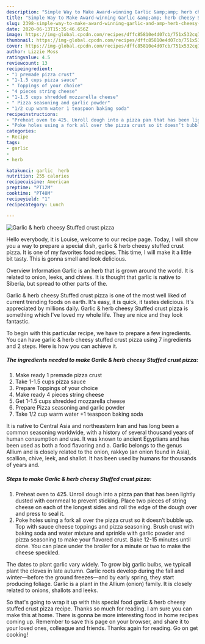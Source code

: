 ```yaml
---
description: "Simple Way to Make Award-winning Garlic &amp;amp; herb cheesy Stuffed crust pizza"
title: "Simple Way to Make Award-winning Garlic &amp;amp; herb cheesy Stuffed crust pizza"
slug: 2398-simple-way-to-make-award-winning-garlic-and-amp-herb-cheesy-stuffed-crust-pizza
date: 2020-06-13T15:35:46.656Z
image: https://img-global.cpcdn.com/recipes/dffc85810e4d07cb/751x532cq70/garlic-herb-cheesy-stuffed-crust-pizza-recipe-main-photo.jpg
thumbnail: https://img-global.cpcdn.com/recipes/dffc85810e4d07cb/751x532cq70/garlic-herb-cheesy-stuffed-crust-pizza-recipe-main-photo.jpg
cover: https://img-global.cpcdn.com/recipes/dffc85810e4d07cb/751x532cq70/garlic-herb-cheesy-stuffed-crust-pizza-recipe-main-photo.jpg
author: Lizzie Moss
ratingvalue: 4.5
reviewcount: 13
recipeingredient:
- "1 premade pizza crust"
- "1-1.5 cups pizza sauce"
- " Toppings of your choice"
- "4 pieces string cheese"
- "1-1.5 cups shredded mozzarella cheese"
- " Pizza seasoning and garlic powder"
- "1/2 cup warm water 1 teaspoon baking soda"
recipeinstructions:
- "Preheat oven to 425. Unroll dough into a pizza pan that has been lightly dusted with cornmeal to prevent sticking. Place two pieces of string cheese on each of the longest sides and roll the edge of the dough over and press to seal it."
- "Poke holes using a fork all over the pizza crust so it doesn’t bubble up. Top with sauce cheese toppings and pizza seasoning. Brush crust with baking soda and water mixture and sprinkle with garlic powder and pizza seasoning to make your flavored crust. Bake 12-15 minutes until done. You can place under the broiler for a minute or two to make the cheese speckled."
categories:
- Recipe
tags:
- garlic
- 
- herb

katakunci: garlic  herb 
nutrition: 255 calories
recipecuisine: American
preptime: "PT12M"
cooktime: "PT48M"
recipeyield: "1"
recipecategory: Lunch

---
```



![Garlic &amp; herb cheesy Stuffed crust pizza](https://img-global.cpcdn.com/recipes/dffc85810e4d07cb/751x532cq70/garlic-herb-cheesy-stuffed-crust-pizza-recipe-main-photo.jpg)

Hello everybody, it is Louise, welcome to our recipe page. Today, I will show you a way to prepare a special dish, garlic &amp; herb cheesy stuffed crust pizza. It is one of my favorites food recipes. This time, I will make it a little bit tasty. This is gonna smell and look delicious.

Overview Information Garlic is an herb that is grown around the world. It is related to onion, leeks, and chives. It is thought that garlic is native to Siberia, but spread to other parts of the.

Garlic &amp; herb cheesy Stuffed crust pizza is one of the most well liked of current trending foods on earth. It's easy, it is quick, it tastes delicious. It's appreciated by millions daily. Garlic &amp; herb cheesy Stuffed crust pizza is something which I've loved my whole life. They are nice and they look fantastic.


To begin with this particular recipe, we have to prepare a few ingredients. You can have garlic &amp; herb cheesy stuffed crust pizza using 7 ingredients and 2 steps. Here is how you can achieve it.

<!--inarticleads1-->

##### The ingredients needed to make Garlic &amp; herb cheesy Stuffed crust pizza:

1. Make ready 1 premade pizza crust
1. Take 1-1.5 cups pizza sauce
1. Prepare  Toppings of your choice
1. Make ready 4 pieces string cheese
1. Get 1-1.5 cups shredded mozzarella cheese
1. Prepare  Pizza seasoning and garlic powder
1. Take 1/2 cup warm water +1 teaspoon baking soda


It is native to Central Asia and northeastern Iran and has long been a common seasoning worldwide, with a history of several thousand years of human consumption and use. It was known to ancient Egyptians and has been used as both a food flavoring and a. Garlic belongs to the genus Allium and is closely related to the onion, rakkyo (an onion found in Asia), scallion, chive, leek, and shallot. It has been used by humans for thousands of years and. 

<!--inarticleads2-->

##### Steps to make Garlic &amp; herb cheesy Stuffed crust pizza:

1. Preheat oven to 425. Unroll dough into a pizza pan that has been lightly dusted with cornmeal to prevent sticking. Place two pieces of string cheese on each of the longest sides and roll the edge of the dough over and press to seal it.
1. Poke holes using a fork all over the pizza crust so it doesn’t bubble up. Top with sauce cheese toppings and pizza seasoning. Brush crust with baking soda and water mixture and sprinkle with garlic powder and pizza seasoning to make your flavored crust. Bake 12-15 minutes until done. You can place under the broiler for a minute or two to make the cheese speckled.


The dates to plant garlic vary widely. To grow big garlic bulbs, we typicall plant the cloves in late autumn. Garlic roots develop during the fall and winter—before the ground freezes—and by early spring, they start producing foliage. Garlic is a plant in the Allium (onion) family. It is closely related to onions, shallots and leeks. 

So that's going to wrap it up with this special food garlic &amp; herb cheesy stuffed crust pizza recipe. Thanks so much for reading. I am sure you can make this at home. There is gonna be more interesting food in home recipes coming up. Remember to save this page on your browser, and share it to your loved ones, colleague and friends. Thanks again for reading. Go on get cooking!
